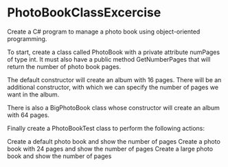 # PhotoBookClassExcercise

Create a C# program to manage a photo book using object-oriented programming.

To start, create a class called PhotoBook with a private attribute numPages of type int. It must also have a public method GetNumberPages that will return the number of photo book pages.

The default constructor will create an album with 16 pages. There will be an additional constructor, with which we can specify the number of pages we want in the album.

There is also a BigPhotoBook class whose constructor will create an album with 64 pages.

Finally create a PhotoBookTest class to perform the following actions:

Create a default photo book and show the number of pages
Create a photo book with 24 pages and show the number of pages
Create a large photo book and show the number of pages
